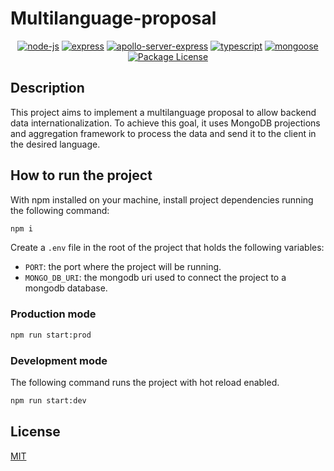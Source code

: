 # Multilanguage-proposal

<p align="center">
<a href="https://nodejs.org/en/"><img src="https://img.shields.io/badge/node--js-v12.x.x-green" alt="node-js" /></a>
<a href="https://www.npmjs.com/package/express"><img src="https://img.shields.io/badge/nestjs-v8.x.x-red" alt="express" /></a>
<a href="https://www.npmjs.com/package/express"><img src="https://img.shields.io/badge/apollo--server--express-v2.x.x-blueviolet" alt="apollo-server-express" /></a>
<a href="https://www.npmjs.com/package/typescript"><img src="https://img.shields.io/badge/typescript-v4.x.x-blue" alt="typescript" /></a>
<a href="https://www.npmjs.com/package/mongoose"><img src="https://img.shields.io/badge/mongoose-v5.13.5-green" alt="mongoose" /></a>
<a href="https://choosealicense.com/licenses/mit/" target="_blank"><img src="https://img.shields.io/npm/l/@nestjs/core.svg" alt="Package License" ></a>
</p>

## Description

This project aims to implement a multilanguage proposal to allow backend data internationalization. To achieve this goal, it uses MongoDB projections and aggregation framework to process the data and send it to the client in the desired language.

## How to run the project

With npm installed on your machine, install project dependencies running the following command:

```cmd
npm i
```

Create a `.env` file in the root of the project that holds the following variables:

- `PORT`: the port where the project will be running.
- `MONGO_DB_URI`: the mongodb uri used to connect the project to a mongodb database.

### Production mode

```cmd
npm run start:prod
```

### Development mode

The following command runs the project with hot reload enabled.

```cmd
npm run start:dev
```

## License

[MIT](https://choosealicense.com/licenses/mit/)
